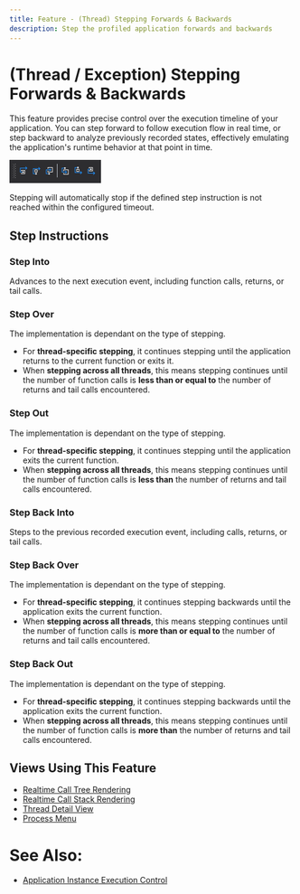 ```yaml
---
title: Feature - (Thread) Stepping Forwards & Backwards
description: Step the profiled application forwards and backwards
---
```


# (Thread / Exception) Stepping Forwards & Backwards

This feature provides precise control over the execution timeline of your application. You can step forward to follow execution flow in real time, or step backward to analyze previously recorded states, effectively emulating the application's runtime behavior at that point in time.

![assets/img/ApplicationInstanceWindow/ToolbarStepping.png](../../assets/img/ApplicationInstanceWindow/ToolbarStepping.png)

Stepping will automatically stop if the defined step instruction is not reached within the configured timeout.

## Step Instructions

### Step Into

Advances to the next execution event, including function calls, returns, or tail calls.

### Step Over

The implementation is dependant on the type of stepping.
- For **thread-specific stepping**, it continues stepping until the application returns to the current function or exits it.  
- When **stepping across all threads**, this means stepping continues until the number of function calls is **less than or equal to** the number of returns and tail calls encountered.

### Step Out

The implementation is dependant on the type of stepping.
- For **thread-specific stepping**, it continues stepping until the application exits the current function.  
- When **stepping across all threads**, this means stepping continues until the number of function calls is **less than** the number of returns and tail calls encountered.

### Step Back Into

Steps to the previous recorded execution event, including calls, returns, or tail calls.

### Step Back Over

The implementation is dependant on the type of stepping.
- For **thread-specific stepping**, it continues stepping backwards until the application exits the current function.  
- When **stepping across all threads**, this means stepping continues until the number of function calls is **more than or equal to** the number of returns and tail calls encountered.

### Step Back Out

The implementation is dependant on the type of stepping.
- For **thread-specific stepping**, it continues stepping backwards until the application exits the current function.  
- When **stepping across all threads**, this means stepping continues until the number of function calls is **more than** the number of returns and tail calls encountered.

## Views Using This Feature

- [Realtime Call Tree Rendering](../views/ApplicationInstanceDockWindow/CallTreeRendering.md)
- [Realtime Call Stack Rendering](../views/ApplicationInstanceDockWindow/CallStackRendering.md)
- [Thread Detail View](../views/ApplicationInstanceDockWindow/ThreadDetailsView.md#thread-stepping-controls)
- [Process Menu](../views/ApplicationInstanceDockWindow/MenuBar.md#process-menu)

# See Also:
- [Application Instance Execution Control](ApplicationInstanceExecutionControl.md)
